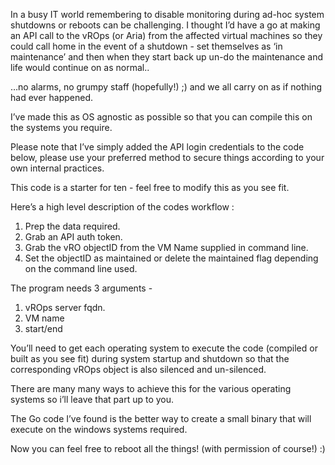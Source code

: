 

In a busy IT world remembering to disable monitoring during ad-hoc system shutdowns or reboots can be challenging.  I thought I’d have a go at making an API call to the vROps (or Aria) from the affected virtual machines so they could call home in the event of a shutdown - set themselves as ‘in maintenance’ and then when they start back up un-do the maintenance and life would continue on as normal..

…no alarms, no grumpy staff (hopefully!) ;) and we all carry on as if nothing had ever happened.

I’ve made this as OS agnostic as possible so that you can compile this on the systems you require.

Please note that I’ve simply added the API login credentials to the code below, please use your preferred method to secure things according to your own internal practices.

This code is a starter for ten - feel free to modify this as you see fit.

Here’s a high level description of the codes workflow :

1. Prep the data required.
2. Grab an API auth token.
3. Grab the vRO objectID from the VM Name supplied in command line.
4. Set the objectID as maintained or delete the maintained flag depending on the command line used.

The program needs 3 arguments -  

1. vROps server fqdn.
2. VM name
3. start/end

You’ll need to get each operating system to execute the code (compiled or built as you see fit) during system startup and shutdown so that the corresponding vROps object is also silenced and un-silenced.

There are many many ways to achieve this for the various operating systems so i’ll leave that part up to you.

The Go code I’ve found is the better way to create a small binary that will execute on the windows systems required.




Now you can feel free to reboot all the things! (with permission of course!) :)
